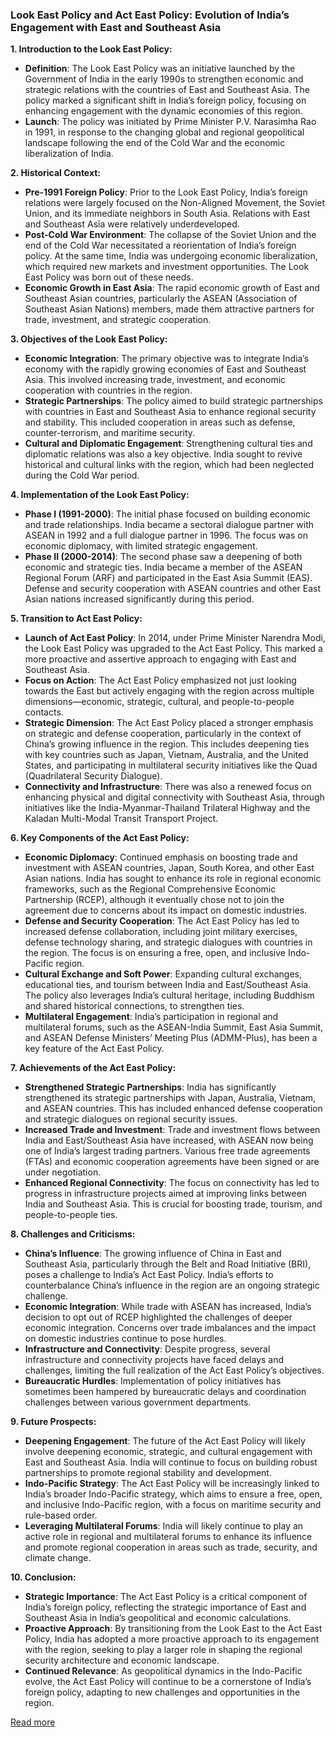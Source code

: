 ### Look East Policy and Act East Policy: Evolution of India’s Engagement with East and Southeast Asia

**1. Introduction to the Look East Policy:**
   - **Definition**: The Look East Policy was an initiative launched by the Government of India in the early 1990s to strengthen economic and strategic relations with the countries of East and Southeast Asia. The policy marked a significant shift in India’s foreign policy, focusing on enhancing engagement with the dynamic economies of this region.
   - **Launch**: The policy was initiated by Prime Minister P.V. Narasimha Rao in 1991, in response to the changing global and regional geopolitical landscape following the end of the Cold War and the economic liberalization of India.

**2. Historical Context:**
   - **Pre-1991 Foreign Policy**: Prior to the Look East Policy, India’s foreign relations were largely focused on the Non-Aligned Movement, the Soviet Union, and its immediate neighbors in South Asia. Relations with East and Southeast Asia were relatively underdeveloped.
   - **Post-Cold War Environment**: The collapse of the Soviet Union and the end of the Cold War necessitated a reorientation of India’s foreign policy. At the same time, India was undergoing economic liberalization, which required new markets and investment opportunities. The Look East Policy was born out of these needs.
   - **Economic Growth in East Asia**: The rapid economic growth of East and Southeast Asian countries, particularly the ASEAN (Association of Southeast Asian Nations) members, made them attractive partners for trade, investment, and strategic cooperation.

**3. Objectives of the Look East Policy:**
   - **Economic Integration**: The primary objective was to integrate India’s economy with the rapidly growing economies of East and Southeast Asia. This involved increasing trade, investment, and economic cooperation with countries in the region.
   - **Strategic Partnerships**: The policy aimed to build strategic partnerships with countries in East and Southeast Asia to enhance regional security and stability. This included cooperation in areas such as defense, counter-terrorism, and maritime security.
   - **Cultural and Diplomatic Engagement**: Strengthening cultural ties and diplomatic relations was also a key objective. India sought to revive historical and cultural links with the region, which had been neglected during the Cold War period.

**4. Implementation of the Look East Policy:**
   - **Phase I (1991-2000)**: The initial phase focused on building economic and trade relationships. India became a sectoral dialogue partner with ASEAN in 1992 and a full dialogue partner in 1996. The focus was on economic diplomacy, with limited strategic engagement.
   - **Phase II (2000-2014)**: The second phase saw a deepening of both economic and strategic ties. India became a member of the ASEAN Regional Forum (ARF) and participated in the East Asia Summit (EAS). Defense and security cooperation with ASEAN countries and other East Asian nations increased significantly during this period.

**5. Transition to Act East Policy:**
   - **Launch of Act East Policy**: In 2014, under Prime Minister Narendra Modi, the Look East Policy was upgraded to the Act East Policy. This marked a more proactive and assertive approach to engaging with East and Southeast Asia.
   - **Focus on Action**: The Act East Policy emphasized not just looking towards the East but actively engaging with the region across multiple dimensions—economic, strategic, cultural, and people-to-people contacts.
   - **Strategic Dimension**: The Act East Policy placed a stronger emphasis on strategic and defense cooperation, particularly in the context of China’s growing influence in the region. This includes deepening ties with key countries such as Japan, Vietnam, Australia, and the United States, and participating in multilateral security initiatives like the Quad (Quadrilateral Security Dialogue).
   - **Connectivity and Infrastructure**: There was also a renewed focus on enhancing physical and digital connectivity with Southeast Asia, through initiatives like the India-Myanmar-Thailand Trilateral Highway and the Kaladan Multi-Modal Transit Transport Project.

**6. Key Components of the Act East Policy:**
   - **Economic Diplomacy**: Continued emphasis on boosting trade and investment with ASEAN countries, Japan, South Korea, and other East Asian nations. India has sought to enhance its role in regional economic frameworks, such as the Regional Comprehensive Economic Partnership (RCEP), although it eventually chose not to join the agreement due to concerns about its impact on domestic industries.
   - **Defense and Security Cooperation**: The Act East Policy has led to increased defense collaboration, including joint military exercises, defense technology sharing, and strategic dialogues with countries in the region. The focus is on ensuring a free, open, and inclusive Indo-Pacific region.
   - **Cultural Exchange and Soft Power**: Expanding cultural exchanges, educational ties, and tourism between India and East/Southeast Asia. The policy also leverages India’s cultural heritage, including Buddhism and shared historical connections, to strengthen ties.
   - **Multilateral Engagement**: India’s participation in regional and multilateral forums, such as the ASEAN-India Summit, East Asia Summit, and ASEAN Defense Ministers’ Meeting Plus (ADMM-Plus), has been a key feature of the Act East Policy.

**7. Achievements of the Act East Policy:**
   - **Strengthened Strategic Partnerships**: India has significantly strengthened its strategic partnerships with Japan, Australia, Vietnam, and ASEAN countries. This has included enhanced defense cooperation and strategic dialogues on regional security issues.
   - **Increased Trade and Investment**: Trade and investment flows between India and East/Southeast Asia have increased, with ASEAN now being one of India’s largest trading partners. Various free trade agreements (FTAs) and economic cooperation agreements have been signed or are under negotiation.
   - **Enhanced Regional Connectivity**: The focus on connectivity has led to progress in infrastructure projects aimed at improving links between India and Southeast Asia. This is crucial for boosting trade, tourism, and people-to-people ties.

**8. Challenges and Criticisms:**
   - **China’s Influence**: The growing influence of China in East and Southeast Asia, particularly through the Belt and Road Initiative (BRI), poses a challenge to India’s Act East Policy. India’s efforts to counterbalance China’s influence in the region are an ongoing strategic challenge.
   - **Economic Integration**: While trade with ASEAN has increased, India’s decision to opt out of RCEP highlighted the challenges of deeper economic integration. Concerns over trade imbalances and the impact on domestic industries continue to pose hurdles.
   - **Infrastructure and Connectivity**: Despite progress, several infrastructure and connectivity projects have faced delays and challenges, limiting the full realization of the Act East Policy’s objectives.
   - **Bureaucratic Hurdles**: Implementation of policy initiatives has sometimes been hampered by bureaucratic delays and coordination challenges between various government departments.

**9. Future Prospects:**
   - **Deepening Engagement**: The future of the Act East Policy will likely involve deepening economic, strategic, and cultural engagement with East and Southeast Asia. India will continue to focus on building robust partnerships to promote regional stability and development.
   - **Indo-Pacific Strategy**: The Act East Policy will be increasingly linked to India’s broader Indo-Pacific strategy, which aims to ensure a free, open, and inclusive Indo-Pacific region, with a focus on maritime security and rule-based order.
   - **Leveraging Multilateral Forums**: India will likely continue to play an active role in regional and multilateral forums to enhance its influence and promote regional cooperation in areas such as trade, security, and climate change.

**10. Conclusion:**
   - **Strategic Importance**: The Act East Policy is a critical component of India’s foreign policy, reflecting the strategic importance of East and Southeast Asia in India’s geopolitical and economic calculations.
   - **Proactive Approach**: By transitioning from the Look East to the Act East Policy, India has adopted a more proactive approach to its engagement with the region, seeking to play a larger role in shaping the regional security architecture and economic landscape.
   - **Continued Relevance**: As geopolitical dynamics in the Indo-Pacific evolve, the Act East Policy will continue to be a cornerstone of India’s foreign policy, adapting to new challenges and opportunities in the region.

[Read more](https://www.drishtiias.com/daily-updates/daily-news-analysis/india-act-east-policy#:~:text=What%20is%20Act%20East%20Policy,Pacific%20region%20at%20different%20levels.)